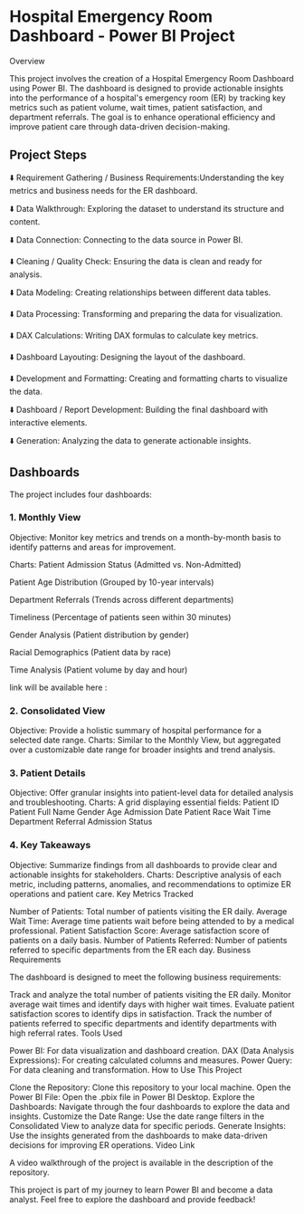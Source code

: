 # Hospital Emergency Room Dashboard - Power BI Project
Overview

This project involves the creation of a Hospital Emergency Room Dashboard using Power BI. The dashboard is designed to provide actionable insights into the performance of a hospital's emergency room (ER) by tracking key metrics such as patient volume, wait times, patient satisfaction, and department referrals. The goal is to enhance operational efficiency and improve patient care through data-driven decision-making.

## Project Steps   

⬇️ Requirement Gathering / Business Requirements:Understanding the key metrics and business needs for the ER dashboard.

⬇️ Data Walkthrough: Exploring the dataset to understand its structure and content.

⬇️ Data Connection: Connecting to the data source in Power BI.

⬇️  Cleaning / Quality Check: Ensuring the data is clean and ready for analysis.

⬇️ Data Modeling: Creating relationships between different data tables.

⬇️ Data Processing: Transforming and preparing the data for visualization.

⬇️ DAX Calculations: Writing DAX formulas to calculate key metrics.

⬇️ Dashboard Layouting: Designing the layout of the dashboard.

⬇️  Development and Formatting: Creating and formatting charts to visualize the data.

⬇️ Dashboard / Report Development: Building the final dashboard with interactive elements.

⬇️  Generation: Analyzing the data to generate actionable insights.

## Dashboards

The project includes four dashboards:

### 1. Monthly View

Objective: Monitor key metrics and trends on a month-by-month basis to identify patterns and areas for improvement.

Charts:
Patient Admission Status (Admitted vs. Non-Admitted)

Patient Age Distribution (Grouped by 10-year intervals)

Department Referrals (Trends across different departments)

Timeliness (Percentage of patients seen within 30 minutes)

Gender Analysis (Patient distribution by gender)

Racial Demographics (Patient data by race)

Time Analysis (Patient volume by day and hour)

link will be available here :

### 2. Consolidated View

Objective: Provide a holistic summary of hospital performance for a selected date range.
Charts: Similar to the Monthly View, but aggregated over a customizable date range for broader insights and trend analysis.

### 3. Patient Details

Objective: Offer granular insights into patient-level data for detailed analysis and troubleshooting.
Charts:
A grid displaying essential fields:
Patient ID
Patient Full Name
Gender
Age
Admission Date
Patient Race
Wait Time
Department Referral
Admission Status

### 4. Key Takeaways

Objective: Summarize findings from all dashboards to provide clear and actionable insights for stakeholders.
Charts: Descriptive analysis of each metric, including patterns, anomalies, and recommendations to optimize ER operations and patient care.
Key Metrics Tracked

Number of Patients: Total number of patients visiting the ER daily.
Average Wait Time: Average time patients wait before being attended to by a medical professional.
Patient Satisfaction Score: Average satisfaction score of patients on a daily basis.
Number of Patients Referred: Number of patients referred to specific departments from the ER each day.
Business Requirements

The dashboard is designed to meet the following business requirements:

Track and analyze the total number of patients visiting the ER daily.
Monitor average wait times and identify days with higher wait times.
Evaluate patient satisfaction scores to identify dips in satisfaction.
Track the number of patients referred to specific departments and identify departments with high referral rates.
Tools Used

Power BI: For data visualization and dashboard creation.
DAX (Data Analysis Expressions): For creating calculated columns and measures.
Power Query: For data cleaning and transformation.
How to Use This Project

Clone the Repository: Clone this repository to your local machine.
Open the Power BI File: Open the .pbix file in Power BI Desktop.
Explore the Dashboards: Navigate through the four dashboards to explore the data and insights.
Customize the Date Range: Use the date range filters in the Consolidated View to analyze data for specific periods.
Generate Insights: Use the insights generated from the dashboards to make data-driven decisions for improving ER operations.
Video Link

A video walkthrough of the project is available in the description of the repository.

This project is part of my journey to learn Power BI and become a data analyst. Feel free to explore the dashboard and provide feedback!
